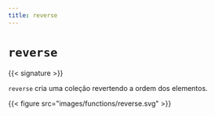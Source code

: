 ```yaml
---
title: reverse
---
```


# `reverse`

{{< signature >}}

`reverse` cria uma coleção revertendo a ordem dos elementos.

{{< figure src="images/functions/reverse.svg" >}}
